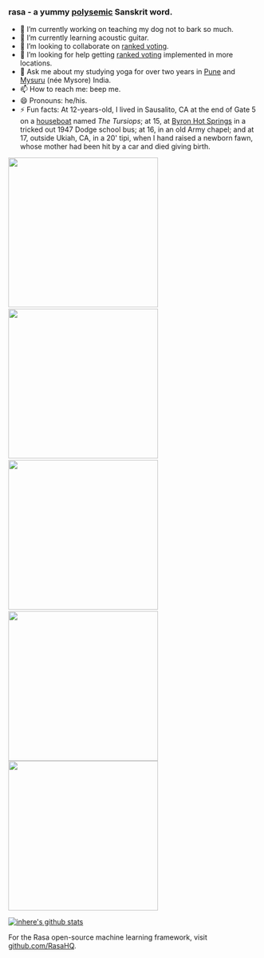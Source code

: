 ### rasa - a yummy [polysemic](https://sanskritdictionary.com/?iencoding=iast&q=rasa&lang=sans&action=Search) Sanskrit word.

- 🔭 I’m currently working on teaching my dog not to bark so much.
- 🌱 I’m currently learning acoustic guitar.
- 👯 I’m looking to collaborate on [ranked voting](https://wikipedia.org/wiki/Ranked_voting).
- 🤔 I’m looking for help getting [ranked voting](https://wikipedia.org/wiki/Ranked_voting) implemented in more locations.
- 💬 Ask me about my studying yoga for over two years in [Pune](https://wikipedia.org/wiki/Pune) and [Mysuru](https://wikipedia.org/wiki/Mysuru) (née Mysore) India.
- 📫 How to reach me: beep me.
- 😄 Pronouns: he/his.
- ⚡ Fun facts: At 12-years-old, I lived in Sausalito, CA at the end of Gate 5 on a [houseboat](https://roadtrippers.com/magazine/sausalito-floating-homes-california/) named *The Tursiops*; at 15, at [Byron Hot Springs](https://en.m.wikipedia.org/wiki/Byron,_California#Byron_Hot_Springs) in a tricked out 1947 Dodge school bus; at 16, in an old Army chapel; and at 17, outside Ukiah, CA, in a 20' tipi, when I hand raised a newborn fawn, whose mother had been hit by a car and died giving birth.

<img src="https://rt-homepage.roadtrippers.com/wp-content/uploads/2019/11/sausalito-floating-homes-12.jpg" height="300"/>&nbsp;
<img src="https://s.hdnux.com/photos/72/27/11/15299191/3/1200x0.jpg" height="300"/>&nbsp;
<img src="http://2.bp.blogspot.com/-A9pnqiKKmM0/TsG7sKa1HPI/AAAAAAAAABc/bbLB-UZ7TCY/s1600/images.jpg" height="300"/>&nbsp;
<img src="https://www.ualberta.ca/augustana/media-library/aso/mikiwahp3.jpg" height="300"/>
<img src="https://lh3.googleusercontent.com/pw/AM-JKLW3l_KOE-DAHyZnfpqQjqkDzV0jAkcNZS6p4z2wdhoUfusJBNowMrr_b5rQ4hNTDpR0X21ZiEPPykuCqdPyJsTdP-Fkya4S2vn0DMns4aVIiZQcNMe8QiZ25Kj-yLPifqvMaImfeY7aGd7CiGFgzvWwvg=w1358-h1810-no" height="300"/>

[![inhere's github stats](https://github-readme-stats.vercel.app/api?username=rasa&show_icons=true&theme=)](https://github.com/rasa)
<!--
## Pinned Projects

 . | .
--------|-------
[![ReadMe Card](https://github-readme-stats.vercel.app/api/pin/?username=rasa&repo=rasa&theme=vue)](https://github.com/rasa/rasa) 
-->

For the Rasa open-source machine learning framework, visit [github.com/RasaHQ](https://github.com/RasaHQ).
